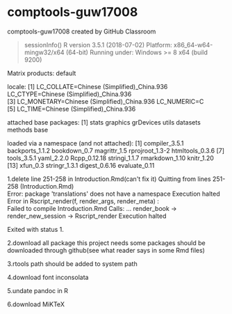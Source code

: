 # comptools-guw17008
comptools-guw17008 created by GitHub Classroom
> sessionInfo()
R version 3.5.1 (2018-07-02)
Platform: x86_64-w64-mingw32/x64 (64-bit)
Running under: Windows >= 8 x64 (build 9200)

Matrix products: default

locale:
[1] LC_COLLATE=Chinese (Simplified)_China.936  LC_CTYPE=Chinese (Simplified)_China.936   
[3] LC_MONETARY=Chinese (Simplified)_China.936 LC_NUMERIC=C                              
[5] LC_TIME=Chinese (Simplified)_China.936    

attached base packages:
[1] stats     graphics  grDevices utils     datasets  methods   base     

loaded via a namespace (and not attached):
 [1] compiler_3.5.1  backports_1.1.2 bookdown_0.7    magrittr_1.5    rprojroot_1.3-2 htmltools_0.3.6
 [7] tools_3.5.1     yaml_2.2.0      Rcpp_0.12.18    stringi_1.1.7   rmarkdown_1.10  knitr_1.20     
[13] xfun_0.3        stringr_1.3.1   digest_0.6.16   evaluate_0.11  


1.delete line 251-258 in Introduction.Rmd(can't fix it)
  Quitting from lines 251-258 (Introduction.Rmd)  
  Error: package 'translations' does not have a namespace 
  Execution halted 
  Error in Rscript_render(f, render_args, render_meta) :  
  Failed to compile Introduction.Rmd 
  Calls: <Anonymous> ... render_book -> render_new_session -> Rscript_render 
  Execution halted 

Exited with status 1.

2.download all package this project needs
  some packages should be downloaded through github(see what reader says in some Rmd files)
  
3.rtools path should be added to system path 

4.download font inconsolata

5.undate pandoc in R

6.download MiKTeX
